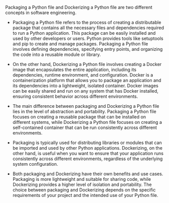 Packaging a Python file and Dockerizing a Python file are two different concepts in software engineering.

- Packaging a Python file refers to the process of creating a distributable package that contains all the necessary files and dependencies required to run a Python application. This package can be easily installed and used by 
other developers or users. Python provides tools like setuptools and pip to create and manage packages. Packaging a Python file involves defining dependencies, specifying entry points, and organizing the code into a reusable module or library.

- On the other hand, Dockerizing a Python file involves creating a Docker image that encapsulates the entire application, including its dependencies, runtime environment, and configuration. Docker is a containerization platform 
that allows you to package an application and its dependencies into a lightweight, isolated container. Docker images can be easily shared and run on any system that has Docker installed, ensuring consistent behavior across different environments.

- The main difference between packaging and Dockerizing a Python file lies in the level of abstraction and portability. Packaging a Python file focuses on creating a reusable package that can be installed on different systems, while Dockerizing 
a Python file focuses on creating a self-contained container that can be run consistently across different environments.

- Packaging is typically used for distributing libraries or modules that can be imported and used by other Python applications. Dockerizing, on the other hand, is useful when you want to ensure that your application runs consistently across 
different environments, regardless of the underlying system configuration.

- Both packaging and Dockerizing have their own benefits and use cases. Packaging is more lightweight and suitable for sharing code, while Dockerizing provides a higher level of isolation and portability. The choice between packaging and 
Dockerizing depends on the specific requirements of your project and the intended use of your Python file.
